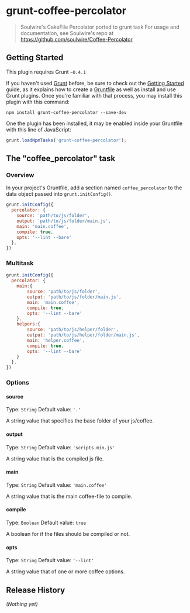 # grunt-coffee-percolator

> Soulwire's CakeFile Percolator ported to grunt task
> For usage and documentation, see Soulwire's repo at https://github.com/soulwire/Coffee-Percolator

## Getting Started
This plugin requires Grunt `~0.4.1`

If you haven't used [Grunt](http://gruntjs.com/) before, be sure to check out the [Getting Started](http://gruntjs.com/getting-started) guide, as it explains how to create a [Gruntfile](http://gruntjs.com/sample-gruntfile) as well as install and use Grunt plugins. Once you're familiar with that process, you may install this plugin with this command:

```shell
npm install grunt-coffee-percolator --save-dev
```

One the plugin has been installed, it may be enabled inside your Gruntfile with this line of JavaScript:

```js
grunt.loadNpmTasks('grunt-coffee-percolator');
```

## The "coffee_percolator" task

### Overview
In your project's Gruntfile, add a section named `coffee_percolator` to the data object passed into `grunt.initConfig()`.

```js
grunt.initConfig({
  percolator: {
    source: 'path/to/js/folder',
    output: 'path/to/js/folder/main.js',
    main: 'main.coffee',
    compile: true,
    opts: '--lint --bare'
  },
})
```

### Multitask

```js
grunt.initConfig({
  percolator: {
    main:{
        source: 'path/to/js/folder',
        output: 'path/to/js/folder/main.js',
        main: 'main.coffee',
        compile: true,
        opts: '--lint --bare'
    },
    helpers:{
        source: 'path/to/js/helper/folder',
        output: 'path/to/js/helper/folder/main.js',
        main: 'helper.coffee',
        compile: true,
        opts: '--lint --bare'
    }
  },
})
```

### Options

#### source
Type: `String`
Default value: `'.'`

A string value that specifies the base folder of your js/coffee.

#### output
Type: `String`
Default value: `'scripts.min.js'`

A string value that is the compiled js file.

#### main
Type: `String`
Default value: `'main.coffee'`

A string value that is the main coffee-file to compile.

#### compile
Type: `Boolean`
Default value: `true`

A boolean for if the files should be compiled or not.

#### opts
Type: `String`
Default value: `'--lint'`

A string value that of one or more coffee options.

## Release History
_(Nothing yet)_
